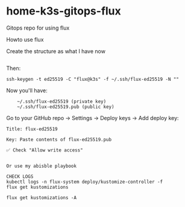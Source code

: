 # home-k3s-gitops-flux
Gitops repo for using flux


Howto use flux

Create the structure as what I have now

```

```

Then:

```
ssh-keygen -t ed25519 -C "flux@k3s" -f ~/.ssh/flux-ed25519 -N ""

```


Now you'll have:

```
    ~/.ssh/flux-ed25519 (private key)
    ~/.ssh/flux-ed25519.pub (public key)
```

Go to your GitHub repo → Settings → Deploy keys → Add deploy key:

    Title: flux-ed25519

    Key: Paste contents of flux-ed25519.pub

    ✅ Check "Allow write access"


    Or use my abisble playbook

    CHECK LOGS
    kubectl logs -n flux-system deploy/kustomize-controller -f
    flux get kustomizations
    
    flux get kustomizations -A